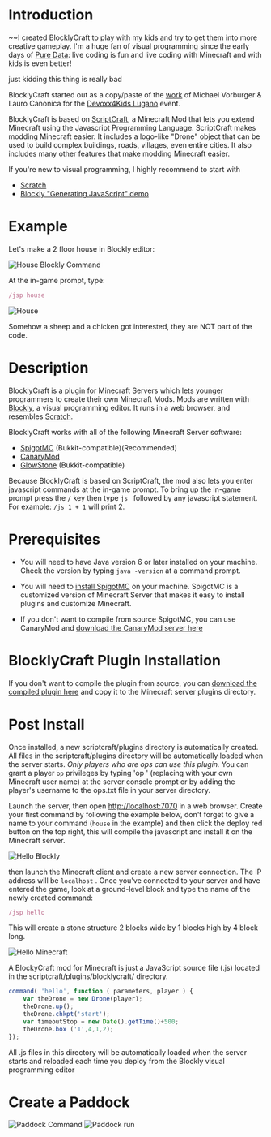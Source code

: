 # Introduction
~~I created BlocklyCraft to play with my kids and try to get them into more creative gameplay. I'm a huge fan of visual programming since the early days of [Pure Data][pd]: live coding is fun and live coding with Minecraft and with kids is even better!

just kidding this thing is really bad

BlocklyCraft started out as a copy/paste of the [work][pr] of Michael Vorburger & Lauro Canonica for the [Devoxx4Kids Lugano][Devoxx] event.

BlocklyCraft is based on [ScriptCraft][sc], a Minecraft Mod that lets you extend Minecraft using the Javascript Programming Language. ScriptCraft makes modding Minecraft easier. It includes a logo-like "Drone" object that can be used to build complex buildings, roads, villages, even entire cities. It also includes many other features that make modding Minecraft easier.

If you're new to visual programming, I highly recommend to start with
 * [Scratch][scratched]
 * [Blockly "Generating JavaScript" demo][bldem]

# Example
Let's make a 2 floor house in Blockly editor:

![House Blockly Command](src/main/js/www/docs/house_command.jpg?raw=true "")

At the in-game prompt, type:

```javascript
/jsp house
```
![House](src/main/js/www/docs/house_run.jpg?raw=true "")

Somehow a sheep and a chicken got interested, they are NOT part of the code.

[pd]: https://puredata.info/
[sc]: https://github.com/walterhiggins/ScriptCraft
[scratched]: https://scratch.mit.edu/
[bldem]: https://blockly-demo.appspot.com/static/demos/generator/index.html
[pr]: https://github.com/walterhiggins/ScriptCraft/pull/257
[Devoxx]: https://twitter.com/vorburger/status/597075410040553472

# Description
BlocklyCraft is a plugin for Minecraft Servers which lets younger programmers to create their own Minecraft Mods. Mods are written with [Blockly][blockly], a visual programming editor. It runs in a web browser, and resembles [Scratch][scratch].

BlocklyCraft works with all of the following Minecraft Server software:
* [SpigotMC][sg] (Bukkit-compatible)(Recommended)
* [CanaryMod][cm] 
* [GlowStone][gs] (Bukkit-compatible)

Because BlocklyCraft is based on ScriptCraft, the mod also lets you enter javascript commands at the in-game prompt. To bring up the in-game prompt press the `/` key then type `js ` followed by any javascript statement.  For example: `/js 1 + 1` will print 2.

[blockly]: https://github.com/google/blockly
[scratch]: https://en.wikipedia.org/wiki/Scratch_%28programming_language%29

# Prerequisites

* You will need to have Java version 6 or later installed on your
  machine. Check the version by typing `java -version` at a command
  prompt.

* You will need to [install SpigotMC][is] on your
  machine. SpigotMC is a customized version of Minecraft Server that
  makes it easy to install plugins and customize Minecraft.

* If you don't want to compile from source SpigotMC, you can use 
CanaryMod and [download the CanaryMod server here][ic]

[sg]: http://www.spigotmc.org/
[cm]: http://canarymod.net/
[gs]: http://www.glowstone.net/
[is]: https://www.spigotmc.org/wiki/spigot-installation/
[ic]: http://canarymod.net/releases

# BlocklyCraft Plugin Installation

If you don't want to compile the plugin from source, you can [download the
compiled plugin here][dl] and copy it to the Minecraft server plugins directory.

[dl]:https://github.com/bgon/BlocklyCraft/releases/
# Post Install

Once installed, a new scriptcraft/plugins directory is automatically
created.  All files in the scriptcraft/plugins directory will be
automatically loaded when the server starts.  *Only players who are
ops can use this plugin.* You can grant a player `op` privileges by
typing 'op <username>' (replacing <username> with your own Minecraft
user name) at the server console prompt or by adding the player's
username to the ops.txt file in your server directory.

Launch the server, then open [http://localhost:7070][local] in a web browser. Create your first command by following the example below, don't forget to give a name to your command (`house` in the example) and then click the deploy red button on the top right, this will compile the javascript and install it on the Minecraft server.

![Hello Blockly](src/main/js/www/docs/hello_world_command.png?raw=true "")

then launch the Minecraft client and create a new server connection. The IP address will be `localhost` . Once you've connected to your server and have entered the game, look at a ground-level block and type the name of the newly created command:

```javascript
/jsp hello
```

This will create a stone structure 2 blocks wide by 1
blocks high by 4 block long.

![Hello Minecraft](src/main/js/www/docs/hello_world_run.jpg?raw=true "")

A BlockyCraft mod for Minecraft is just a JavaScript source file (.js)
located in the scriptcraft/plugins/blocklycraft/ directory.
```javascript
command( 'hello', function ( parameters, player ) {
    var theDrone = new Drone(player);
    theDrone.up();
    theDrone.chkpt('start');
    var timeoutStop = new Date().getTime()+500;
    theDrone.box ('1',4,1,2);
});
```
All .js files in this directory will be automatically loaded when the server starts and reloaded each time you deploy from the Blockly visual programming editor


[local]: http://localhost:7070

# Create a Paddock

![Paddock Command](src/main/js/www/docs/paddock_command.jpg?raw=true "")
![Paddock run](src/main/js/www/docs/paddock_run.jpg?raw=true "")
